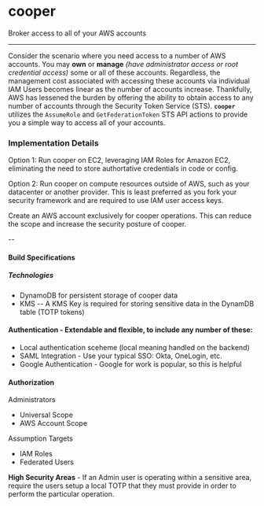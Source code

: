# cooper
Broker access to all of your AWS accounts

----

Consider the scenario where you need access to a number of AWS accounts. You may **own** or **manage** _(have administrator access or root credential access)_ some or all of these accounts. Regardless, the management cost associated with accessing these accounts via individual IAM Users becomes linear as the number of accounts increase. Thankfully, AWS has lessened the burden by offering the ability to obtain access to any number of accounts through the Security Token Service (STS). **`cooper`** utilizes the `AssumeRole` and `GetFederationToken` STS API actions to provide you a simple way to access all of your accounts.

### Implementation Details

Option 1: Run cooper on EC2, leveraging IAM Roles for Amazon EC2, eliminating the need to store authortative credentials in code or config.

Option 2: Run cooper on compute resources outside of AWS, such as your datacenter or another provider. This is least preferred as you fork your security framework and are required to use IAM user access keys.

Create an AWS account exclusively for cooper operations. This can reduce the scope and increase the security posture of cooper.

--

#### Build Specifications

##### Technologies
 - DynamoDB for persistent storage of cooper data
 - KMS -- A KMS Key is required for storing sensitive data in the DynamDB table (TOTP tokens) 

#### Authentication - Extendable and flexible, to include any number of these:
 - Local authentication sceheme (local meaning handled on the backend)
 - SAML Integration - Use your typical SSO: Okta, OneLogin, etc.
 - Google Authentication - Google for work is popular, so this is helpful 

#### Authorization

Administrators
 - Universal Scope
 - AWS Account Scope
 
Assumption Targets
 - IAM Roles
 - Federated Users
 
**High Security Areas** - If an Admin user is operating within a sensitive area, require the users setup a local TOTP that they must provide in order to perform the particular operation.
